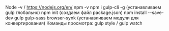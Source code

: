 Node -v / https://nodejs.org/en/
npm -v
npm i gulp-cli -g (устанавливаем gulp глобально)
npm init (создаем файл package.json)
npm install --save-dev gulp gulp-sass browser-synk (устанавливаем модули для конвертирования)
Команды просмотра: gulp style / gulp watch
